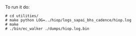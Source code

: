 To run it do:

`# cd utilities/`  
`# make python LOG=../hiop/logs_sapai_bhs_cadence/hiop.log`  
`# make`  
`# ./bin/ec_walker ./dumps/hiop.log.bin`  
